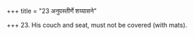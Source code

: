 +++
title = "23 अनुपस्तीर्णे शय्यासने"

+++
23. His couch and seat, must not be covered (with mats).
